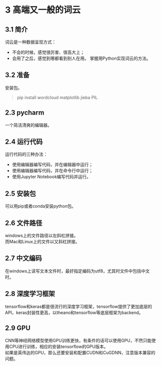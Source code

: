 # 3 高端又一般的词云
## 3.1 简介
词云是一种数据呈现方式：
* 不会的时候，感觉很厉害、很高大上；
* 会用了之后，感觉到哪都看到别人在用。
掌握用Python实现词云的方法。
## 3.2 准备
安装包。  
> pip install wordcloud matplotlib jieba PIL
## 2.3 pycharm
一个简洁清爽的编辑器。
## 2.4 运行代码
运行代码的三种办法：
* 使用编辑器编写代码，并在编辑器中运行；
* 使用编辑器编写代码，并在命令行中运行；
* 使用Jupyter Notebook编写代码并运行。
## 2.5 安装包
可以用pip或者conda安装python包。
## 2.6 文件路径
windows上的文件路径以左斜杠拼接。  
而Mac和Linux上的文件以又斜杠拼接。
## 2.7 中文编码
在windows上读写文本文件时，最好指定编码为utf8，尤其时文件中包括中文时。
## 2.8 深度学习框架
tensorflow和keras都是很流行的深度学习框架，tensorflow提供了更加底层的API，keras封装性更高，以theano和tensorflow等底层框架为backend。
## 2.9 GPU
CNN等神经网络模型使用GPU训练更快，有条件的话可以使用GPU，不然只能使用CPU进行训练，相应的安装tensorflow的GPU版本。  
如果是英伟达的GPU，那么还要安装和配置CUDN和CuGDNN，注意版本兼容的问题。
